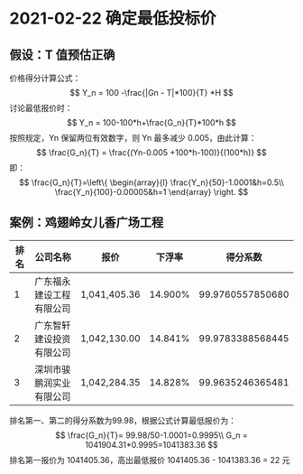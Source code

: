 # 2021-02-22 确定最低投标价

## 假设：T 值预估正确

价格得分计算公式：
$$
Y_n = 100 -\frac{|Gn - T|*100}{T} *H
$$
讨论最低报价时：
$$
Y_n = 100-100*h+\frac{G_n}{T}*100*h
$$
按照规定，Yn 保留两位有效数字，则 Yn 最多减少 0.005，由此计算：
$$
\frac{G_n}{T} = \frac{(Yn-0.005 +100*h-100)}{(100*h)}
$$
即：
$$
\frac{G_n}{T}=\left\{
\begin{array}{l}
\frac{Y_n}{50}-1.0001&h=0.5\\
\frac{Y_n}{100}-0.00005&h=1
\end{array} 
\right.
$$

## 案例：鸡翅岭女儿香广场工程

| 排名 | 公司名称                 | 报价         | 下浮率  | 得分系数         |
| ---- | ------------------------ | ------------ | ------- | ---------------- |
| 1    | 广东福永建设工程有限公司 | 1,041,405.36 | 14.900% | 99.9760557850680 |
| 2    | 广东智轩建设投资有限公司 | 1,042,130.00 | 14.841% | 99.9783388568445 |
| 3    | 深圳市骏鹏润实业有限公司 | 1,042,284.35 | 14.828% | 99.9635246365481 |

排名第一、第二的得分系数为99.98，根据公式计算最低报价为：
$$
\frac{G_n}{T}= 99.98/50-1.0001=0.9995\\
G_n = 1041904.31*0.9995=1041383.36
$$
排名第一报价为 1041405.36，高出最低报价 1041405.36 - 1041383.36 = 22 元